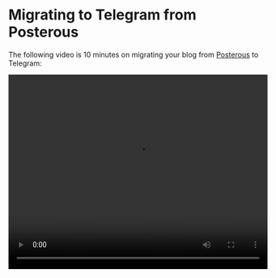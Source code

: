 # Migrating to Telegram from Posterous


<script>
function replaceVideo() {
	var html = '<object onerror="aroundvid.innerHTML = \'Must install Flash 9 or newer to see video\'" id="flashcontent" width="512" height="384" type="application/x-shockwave-flash" data="/assets/player.swf" style="visibility: visible;"><param name="bgcolor" value="#000000"><param name="allowscriptaccess" value="always"><param name="flashvars" value="videoPath=https://telegram-media.s3.amazonaws.com/telegram_posterous.f4v&skinPath=/com/skin/skin.swf"></object>';

	aroundvid.innerHTML = html;
	return false;
}

</script>

The following video is 10 minutes on migrating your blog from [Posterous](http://posterous.com) to Telegram:

<div id="aroundvid">
	<video controls width="512" height="384" src="https://telegram-media.s3.amazonaws.com/telegram_posterous.mov"  onerror="replaceVideo()" >
       <object onerror="aroundvid.innerHTML = \'Must install Flash 9 or newer to see video\'" id="flashcontent" width="512" height="384" type="application/x-shockwave-flash" data="/assets/player.swf" style="visibility: visible;"><param name="bgcolor" value="#000000"><param name="allowscriptaccess" value="always"><param name="flashvars" value="videoPath=https://telegram-media.s3.amazonaws.com/telegram_posterous.f4v&skinPath=/com/skin/skin.swf"></object>
	</video>
</div>


[title: Migrate to Telegram from Posterous]: /
